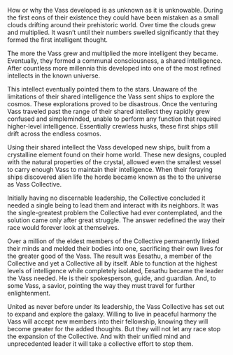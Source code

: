 How or why the Vass developed is as unknown as it is unknowable.  During the first eons of their existence they could have been mistaken as a small clouds drifting around their prehistoric world.  Over time the clouds grew and multiplied.  It wasn’t until their numbers swelled significantly that they formed the first intelligent thought.

The more the Vass grew and multiplied the more intelligent they became.  Eventually, they formed a communal consciousness, a shared intelligence.  After countless more millennia this developed into one of the most refined intellects in the known universe.

This intellect eventually pointed them to the stars.  Unaware of the limitations of their shared intelligence the Vass sent ships to explore the cosmos.  These explorations proved to be disastrous.  Once the venturing Vass traveled past the range of their shared intellect they rapidly grew confused and simpleminded, unable to perform any function that required higher-level intelligence.  Essentially crewless husks, these first ships still drift across the endless cosmos.

Using their shared intellect the Vass developed new ships, built from a crystalline element found on their home world.  These new designs, coupled with the natural properties of the crystal, allowed even the smallest vessel to carry enough Vass to maintain their intelligence.  When their foraying ships discovered alien life the horde became known as the to the universe as Vass Collective.

Initially having no discernable leadership, the Collective concluded it needed a single being to lead them and interact with its neighbors.  It was the single-greatest problem the Collective had ever contemplated, and the solution came only after great struggle.  The answer redefined the way their race would forever look at themselves.

Over a million of the eldest members of the Collective permanently linked their minds and melded their bodies into one, sacrificing their own lives for the greater good of the Vass.  The result was Eesathu, a member of the Collective and yet a Collective all by itself.  Able to function at the highest levels of intelligence while completely isolated, Eesathu became the leader the Vass needed.  He is their spokesperson, guide, and guardian.   And, to some Vass, a savior, pointing the way they must travel for further enlightenment.

United as never before under its leadership, the Vass Collective has set out to expand and explore the galaxy.  Willing to live in peaceful harmony the Vass will accept new members into their fellowship, knowing they will become greater for the added thoughts.  But they will not let any race stop the expansion of the Collective.  And with their unified mind and unprecedented leader it will take a collective effort to stop them.
